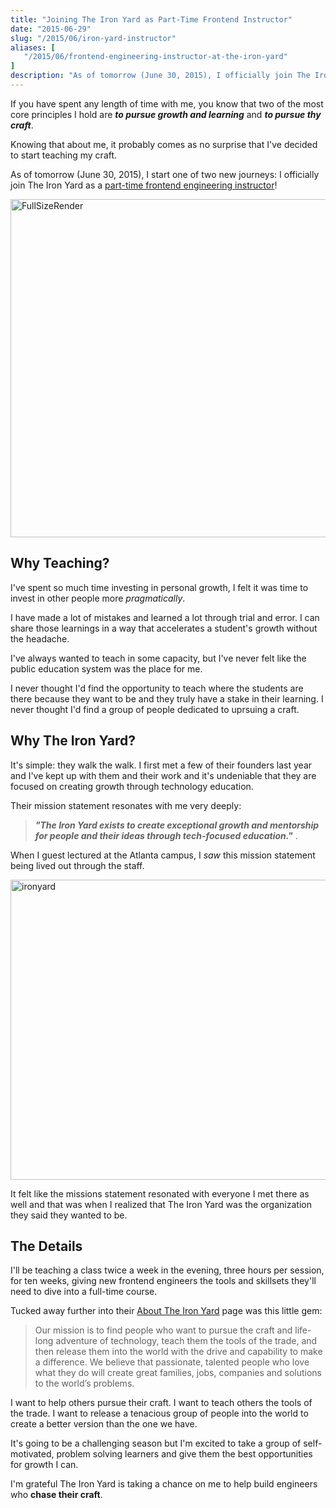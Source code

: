 ```yaml
---
title: "Joining The Iron Yard as Part-Time Frontend Instructor"
date: "2015-06-29"
slug: "/2015/06/iron-yard-instructor"
aliases: [
   "/2015/06/frontend-engineering-instructor-at-the-iron-yard"
]
description: "As of tomorrow (June 30, 2015), I officially join The Iron Yard as a part-time frontend engineering instructor."
---
```


If you have spent any length of time with me, you know that two of the most core principles I hold are __*to pursue growth and learning*__ and __*to pursue thy craft*__.

Knowing that about me, it probably comes as no surprise that I've decided to start teaching my craft.

As of tomorrow (June 30, 2015), I start one of two new journeys: I officially join The Iron Yard as a [part-time frontend engineering instructor](http://theironyard.com/courses/part-time/front-end/)!

<a href="https://www.flickr.com/photos/realchaseadams/19077584548" title="FullSizeRender by Chase Adams, on Flickr"><img src="https://c1.staticflickr.com/1/264/19077584548_f4ea27fd2a_z.jpg" width="640" height="541" alt="FullSizeRender"></a>

## Why Teaching?

I've spent so much time investing in personal growth, I felt it was time to invest in other people more _pragmatically_.

I have made a lot of mistakes and learned a lot through trial and error. I can share those learnings in a way that accelerates a student's growth without the headache.

I've always wanted to teach in some capacity, but I've never felt like the public education system was the place for me.

I never thought I'd find the opportunity to teach where the students are there because they want to be and they truly have a stake in their learning. I never thought I'd find a group of people dedicated to uprsuing a craft.

## Why The Iron Yard?

It's simple: they walk the walk. I first met a few of their founders last year and I've kept up with them and their work and it's undeniable that they are focused on creating growth through technology education.

Their mission statement resonates with me very deeply:

>__*"The Iron Yard exists to create exceptional growth and mentorship for people and their ideas through tech-focused education."*__ .

When I guest lectured at the Atlanta campus, I _saw_ this mission statement being lived out through the staff.

<a href="https://www.flickr.com/photos/realchaseadams/19269022401" title="ironyard by Chase Adams, on Flickr"><img src="https://c1.staticflickr.com/1/309/19269022401_d6940757ca_z.jpg" width="640" height="480" class="full" alt="ironyard"></a>

It felt like the missions statement resonated with everyone I met there  as well and that was when I realized that The Iron Yard was the organization they said they wanted to be.

## The Details

I'll be teaching a class twice a week in the evening, three hours per session, for ten weeks, giving new frontend engineers the tools and skillsets they'll need to dive into a full-time course.

Tucked away further into their [About The Iron Yard](http://theironyard.com/about/) page was this little gem:

>  Our mission is to find people who want to pursue the craft and life-long adventure of technology, teach them the tools of the trade, and then release them into the world with the drive and capability to make a difference. We believe that passionate, talented people who love what they do will create great families, jobs, companies and solutions to the world’s problems.

I want to help others pursue their craft. I want to teach others the tools of the trade. I want to release a tenacious group of people into the world to create a better version than the one we have.

It's going to be a challenging season but I'm excited to take a group of self-motivated, problem solving learners and give them the best opportunities for growth I can.

I'm grateful The Iron Yard is taking a chance on me to help build engineers who __chase their craft__.
